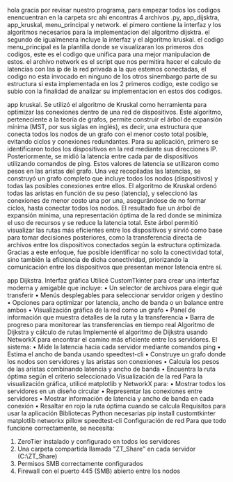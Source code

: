 hola gracia por revisar nuestro programa, para empezar todos los codigos enencuentran en la carpeta src ahi encontras 4 archivos .py, app_dijsktra, app_kruskal, menu_principal y network.
el pimero contiene la interfaz y los algoritmos necesarios para la implementacion del algoritmo dijsktra. 
el segundo de igualmenera incluye la interfaz y el algoritmo kruskal.
el codigo menu_principal es la plantilla donde se visualizaran los primeros dos codigos, este es el codigo que unifica para una mejor manipulacion de estos.
el archivo network es el script que nos permitira hacer el calculo de latencias con las ip de la red privada a la que estemos conectadas, el codigo no esta invocado en ninguno de los otros
sinembargo parte de su estructura si esta implementada en los 2 primeros codigo, este codigo se subio con la finalidad de analizar su implementacion en estos dos codigos.

app kruskal.
Se utilizó el algoritmo de Kruskal como herramienta para optimizar las conexiones dentro de una
red de dispositivos. Este algoritmo, perteneciente a la teoría de grafos, permite construir el árbol de
expansión mínima (MST, por sus siglas en inglés), es decir, una estructura que conecta todos los
nodos de un grafo con el menor costo total posible, evitando ciclos y conexiones redundantes.
Para su aplicación, primero se identificaron todos los dispositivos en la red mediante sus
direcciones IP. Posteriormente, se midió la latencia entre cada par de dispositivos utilizando
comandos de ping. Estos valores de latencia se utilizaron como pesos en las aristas del grafo.
Una vez recopiladas las latencias, se construyó un grafo completo que incluye todos los nodos
(dispositivos) y todas las posibles conexiones entre ellos. El algoritmo de Kruskal ordenó todas las
aristas en función de su peso (latencia), y seleccionó las conexiones de menor costo una por una,
asegurándose de no formar ciclos, hasta conectar todos los nodos.
El resultado fue un árbol de expansión mínima, una representación óptima de la red donde se
minimiza el uso de recursos y se reduce la latencia total. Este árbol permitió visualizar las rutas más
eficientes entre los dispositivos y sirvió como base para tomar decisiones posteriores, como la
transferencia directa de archivos entre los dispositivos conectados según la estructura optimizada.
Gracias a este enfoque, fue posible identificar no solo la conectividad total, sino también la
eficiencia de dicha conectividad, priorizando la comunicación entre los dispositivos que presentan
menor latencia entre sí.

app  Dijkstra.
Interfaz gráfica
Utilicé CustomTkinter para crear una interfaz moderna y amigable que incluye:
•	Un selector de archivos para elegir qué transferir
•	Menús desplegables para seleccionar servidor origen y destino
•	Opciones para optimizar por latencia, ancho de banda o un balance entre ambos
•	Visualización gráfica de la red como un grafo
•	Panel de información que muestra detalles de la ruta y la transferencia
•	Barra de progreso para monitorear las transferencias en tiempo real
Algoritmo de Dijkstra y cálculo de rutas
Implementé el algoritmo de Dijkstra usando NetworkX para encontrar el camino más eficiente entre los servidores. El sistema:
•	Mide la latencia hacia cada servidor mediante comandos ping
•	Estima el ancho de banda usando speedtest-cli
•	Construye un grafo donde los nodos son servidores y las aristas son conexiones
•	Calcula los pesos de las aristas combinando latencia y ancho de banda
•	Encuentra la ruta óptima según el criterio seleccionado
Visualización de la red
Para la visualización gráfica, utilicé matplotlib y NetworkX para:
•	Mostrar todos los servidores en un diseño circular
•	Representar las conexiones entre servidores
•	Mostrar información de latencia y ancho de banda en cada conexión
•	Resaltar en rojo la ruta óptima cuando se calcula
Requisitos para usar la aplicación
Bibliotecas Python necesarias
pip install customtkinter matplotlib networkx pillow speedtest-cli
Configuración de red
Para que todo funcione correctamente, se necesita:
1.	ZeroTier instalado y configurado en todos los servidores
2.	Una carpeta compartida llamada "ZT_Share" en cada servidor (C:\ZT_Share)
3.	Permisos SMB correctamente configurados
4.	Firewall con el puerto 445 (SMB) abierto entre los nodos

